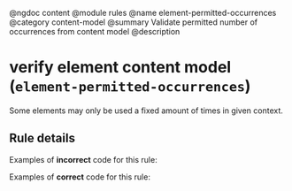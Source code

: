 @ngdoc content
@module rules
@name element-permitted-occurrences
@category content-model
@summary Validate permitted number of occurrences from content model
@description

# verify element content model (`element-permitted-occurrences`)

Some elements may only be used a fixed amount of times in given context.

## Rule details

Examples of **incorrect** code for this rule:

<validate name="incorrect" rules="element-permitted-occurrences">
    <!-- table footer can only be used once -->
    <table>
        <tfoot></tfoot>
        <tfoot></tfoot>
    </div>
</validate>

Examples of **correct** code for this rule:

<validate name="correct" rules="element-permitted-occurrences">
    <table>
        <tfoot></tfoot>
    </table>
</validate>
